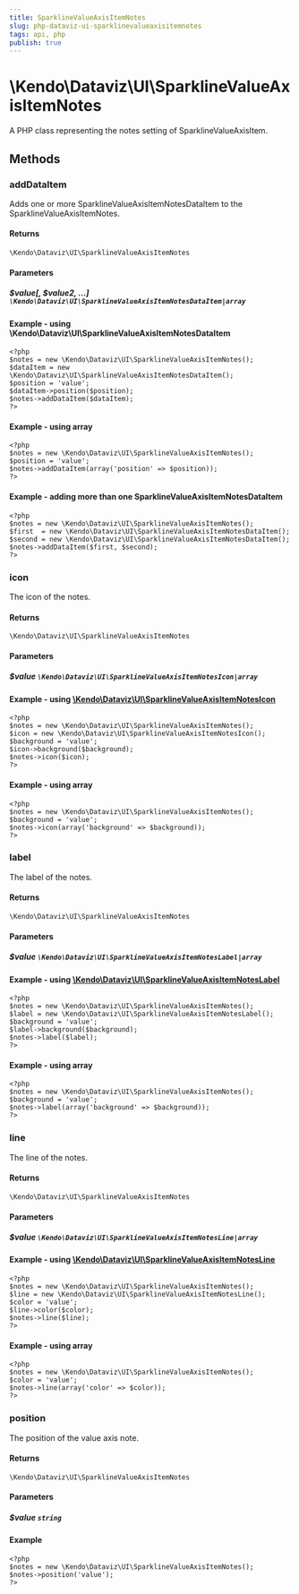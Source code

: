 ```yaml
---
title: SparklineValueAxisItemNotes
slug: php-dataviz-ui-sparklinevalueaxisitemnotes
tags: api, php
publish: true
---
```


# \Kendo\Dataviz\UI\SparklineValueAxisItemNotes

A PHP class representing the notes setting of SparklineValueAxisItem.


## Methods

### addDataItem

Adds one or more SparklineValueAxisItemNotesDataItem to the SparklineValueAxisItemNotes.

#### Returns
`\Kendo\Dataviz\UI\SparklineValueAxisItemNotes`

#### Parameters

##### $value[, $value2, ...] `\Kendo\Dataviz\UI\SparklineValueAxisItemNotesDataItem|array`

#### Example - using \Kendo\Dataviz\UI\SparklineValueAxisItemNotesDataItem

    <?php
    $notes = new \Kendo\Dataviz\UI\SparklineValueAxisItemNotes();
    $dataItem = new \Kendo\Dataviz\UI\SparklineValueAxisItemNotesDataItem();
    $position = 'value';
    $dataItem->position($position);
    $notes->addDataItem($dataItem);
    ?>

#### Example - using array

    <?php
    $notes = new \Kendo\Dataviz\UI\SparklineValueAxisItemNotes();
    $position = 'value';
    $notes->addDataItem(array('position' => $position));
    ?>

#### Example - adding more than one SparklineValueAxisItemNotesDataItem

    <?php
    $notes = new \Kendo\Dataviz\UI\SparklineValueAxisItemNotes();
    $first  = new \Kendo\Dataviz\UI\SparklineValueAxisItemNotesDataItem();
    $second = new \Kendo\Dataviz\UI\SparklineValueAxisItemNotesDataItem();
    $notes->addDataItem($first, $second);
    ?>

### icon

The icon of the notes.

#### Returns
`\Kendo\Dataviz\UI\SparklineValueAxisItemNotes`

#### Parameters

##### $value `\Kendo\Dataviz\UI\SparklineValueAxisItemNotesIcon|array`


#### Example - using [\Kendo\Dataviz\UI\SparklineValueAxisItemNotesIcon](/api/wrappers/php/Kendo/Dataviz/UI/SparklineValueAxisItemNotesIcon)
    <?php
    $notes = new \Kendo\Dataviz\UI\SparklineValueAxisItemNotes();
    $icon = new \Kendo\Dataviz\UI\SparklineValueAxisItemNotesIcon();
    $background = 'value';
    $icon->background($background);
    $notes->icon($icon);
    ?>

#### Example - using array

    <?php
    $notes = new \Kendo\Dataviz\UI\SparklineValueAxisItemNotes();
    $background = 'value';
    $notes->icon(array('background' => $background));
    ?>

### label

The label of the notes.

#### Returns
`\Kendo\Dataviz\UI\SparklineValueAxisItemNotes`

#### Parameters

##### $value `\Kendo\Dataviz\UI\SparklineValueAxisItemNotesLabel|array`


#### Example - using [\Kendo\Dataviz\UI\SparklineValueAxisItemNotesLabel](/api/wrappers/php/Kendo/Dataviz/UI/SparklineValueAxisItemNotesLabel)
    <?php
    $notes = new \Kendo\Dataviz\UI\SparklineValueAxisItemNotes();
    $label = new \Kendo\Dataviz\UI\SparklineValueAxisItemNotesLabel();
    $background = 'value';
    $label->background($background);
    $notes->label($label);
    ?>

#### Example - using array

    <?php
    $notes = new \Kendo\Dataviz\UI\SparklineValueAxisItemNotes();
    $background = 'value';
    $notes->label(array('background' => $background));
    ?>

### line

The line of the notes.

#### Returns
`\Kendo\Dataviz\UI\SparklineValueAxisItemNotes`

#### Parameters

##### $value `\Kendo\Dataviz\UI\SparklineValueAxisItemNotesLine|array`


#### Example - using [\Kendo\Dataviz\UI\SparklineValueAxisItemNotesLine](/api/wrappers/php/Kendo/Dataviz/UI/SparklineValueAxisItemNotesLine)
    <?php
    $notes = new \Kendo\Dataviz\UI\SparklineValueAxisItemNotes();
    $line = new \Kendo\Dataviz\UI\SparklineValueAxisItemNotesLine();
    $color = 'value';
    $line->color($color);
    $notes->line($line);
    ?>

#### Example - using array

    <?php
    $notes = new \Kendo\Dataviz\UI\SparklineValueAxisItemNotes();
    $color = 'value';
    $notes->line(array('color' => $color));
    ?>

### position
The position of the value axis note.

#### Returns
`\Kendo\Dataviz\UI\SparklineValueAxisItemNotes`

#### Parameters

##### $value `string`



#### Example 
    <?php
    $notes = new \Kendo\Dataviz\UI\SparklineValueAxisItemNotes();
    $notes->position('value');
    ?>

